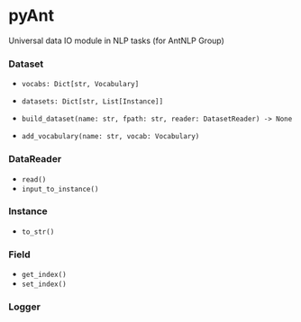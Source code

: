 # pyAnt
Universal data IO module in NLP tasks (for AntNLP Group)



### Dataset

- `vocabs: Dict[str, Vocabulary]`
- `datasets: Dict[str, List[Instance]]`

- `build_dataset(name: str, fpath: str, reader: DatasetReader) -> None`
- `add_vocabulary(name: str, vocab: Vocabulary)`



### DataReader

- `read()`
- `input_to_instance()`



### Instance

- `to_str()`



### Field

- `get_index()`
- `set_index()`



### Logger

